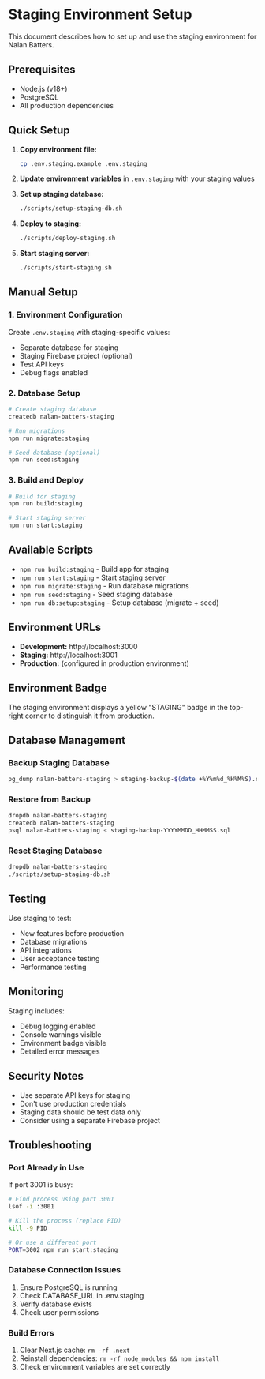 # Staging Environment Setup

This document describes how to set up and use the staging environment for Nalan Batters.

## Prerequisites

- Node.js (v18+)
- PostgreSQL
- All production dependencies

## Quick Setup

1. **Copy environment file:**
   ```bash
   cp .env.staging.example .env.staging
   ```

2. **Update environment variables** in `.env.staging` with your staging values

3. **Set up staging database:**
   ```bash
   ./scripts/setup-staging-db.sh
   ```

4. **Deploy to staging:**
   ```bash
   ./scripts/deploy-staging.sh
   ```

5. **Start staging server:**
   ```bash
   ./scripts/start-staging.sh
   ```

## Manual Setup

### 1. Environment Configuration

Create `.env.staging` with staging-specific values:
- Separate database for staging
- Staging Firebase project (optional)
- Test API keys
- Debug flags enabled

### 2. Database Setup

```bash
# Create staging database
createdb nalan-batters-staging

# Run migrations
npm run migrate:staging

# Seed database (optional)
npm run seed:staging
```

### 3. Build and Deploy

```bash
# Build for staging
npm run build:staging

# Start staging server
npm run start:staging
```

## Available Scripts

- `npm run build:staging` - Build app for staging
- `npm run start:staging` - Start staging server
- `npm run migrate:staging` - Run database migrations
- `npm run seed:staging` - Seed staging database
- `npm run db:setup:staging` - Setup database (migrate + seed)

## Environment URLs

- **Development:** http://localhost:3000
- **Staging:** http://localhost:3001
- **Production:** (configured in production environment)

## Environment Badge

The staging environment displays a yellow "STAGING" badge in the top-right corner to distinguish it from production.

## Database Management

### Backup Staging Database
```bash
pg_dump nalan-batters-staging > staging-backup-$(date +%Y%m%d_%H%M%S).sql
```

### Restore from Backup
```bash
dropdb nalan-batters-staging
createdb nalan-batters-staging
psql nalan-batters-staging < staging-backup-YYYYMMDD_HHMMSS.sql
```

### Reset Staging Database
```bash
dropdb nalan-batters-staging
./scripts/setup-staging-db.sh
```

## Testing

Use staging to test:
- New features before production
- Database migrations
- API integrations
- User acceptance testing
- Performance testing

## Monitoring

Staging includes:
- Debug logging enabled
- Console warnings visible
- Environment badge visible
- Detailed error messages

## Security Notes

- Use separate API keys for staging
- Don't use production credentials
- Staging data should be test data only
- Consider using a separate Firebase project

## Troubleshooting

### Port Already in Use
If port 3001 is busy:
```bash
# Find process using port 3001
lsof -i :3001

# Kill the process (replace PID)
kill -9 PID

# Or use a different port
PORT=3002 npm run start:staging
```

### Database Connection Issues
1. Ensure PostgreSQL is running
2. Check DATABASE_URL in .env.staging
3. Verify database exists
4. Check user permissions

### Build Errors
1. Clear Next.js cache: `rm -rf .next`
2. Reinstall dependencies: `rm -rf node_modules && npm install`
3. Check environment variables are set correctly
